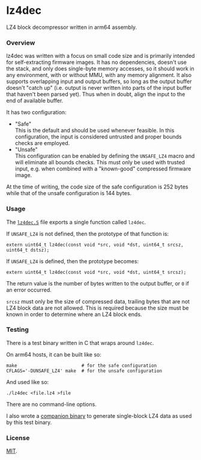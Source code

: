 # lz4dec

LZ4 block decompressor written in arm64 assembly.

### Overview

lz4dec was written with a focus on small code size and is primarily intended for self-extracting firmware images. It has no dependencies, doesn't use the stack, and only does single-byte memory accesses, so it should work in any environment, with or without MMU, with any memory alignment. It also supports overlapping input and output buffers, so long as the output buffer doesn't "catch up" (i.e. output is never written into parts of the input buffer that haven't been parsed yet). Thus when in doubt, align the input to the end of available buffer.

It has two configuration:
- "Safe"  
  This is the default and should be used whenever feasible. In this configuration, the input is considered untrusted and proper bounds checks are employed.
- "Unsafe"  
  This configuration can be enabled by defining the `UNSAFE_LZ4` macro and will eliminate all bounds checks. This must only be used with trusted input, e.g. when combined with a "known-good" compressed firmware image.

At the time of writing, the code size of the safe configuration is 252 bytes while that of the unsafe configuration is 144 bytes.

### Usage

The [`lz4dec.S`](https://github.com/Siguza/lz4dec/blob/master/src/lz4dec.S) file exports a single function called `lz4dec`.

If `UNSAFE_LZ4` is not defined, then the prototype of that function is:

    extern uint64_t lz4dec(const void *src, void *dst, uint64_t srcsz, uint64_t dstsz);

If `UNSAFE_LZ4` is defined, then the prototype becomes:

    extern uint64_t lz4dec(const void *src, void *dst, uint64_t srcsz);

The return value is the number of bytes written to the output buffer, or `0` if an error occurred.

`srcsz` must only be the size of compressed data, trailing bytes that are not LZ4 block data are not allowed. This is required because the size must be known in order to determine where an LZ4 block ends.

### Testing

There is a test binary written in C that wraps around `lz4dec`.

On arm64 hosts, it can be built like so:

    make                        # for the safe configuration
    CFLAGS='-DUNSAFE_LZ4' make  # for the unsafe configuration

And used like so:

    ./lz4dec <file.lz4 >file

There are no command-line options.

I also wrote a [companion binary](https://github.com/Siguza/lz4hc) to generate single-block LZ4 data as used by this test binary.

### License

[MIT](https://github.com/Siguza/lz4dec/blob/master/LICENSE).
